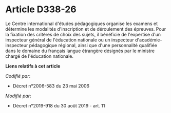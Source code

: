 # Article D338-26

Le Centre international d'études pédagogiques organise les examens et détermine les modalités d'inscription et de déroulement
des épreuves. Pour la fixation des critères de choix des sujets, il bénéficie de l'expertise d'un inspecteur général de
l'éducation nationale ou un inspecteur d'académie-inspecteur pédagogique régional, ainsi que d'une personnalité qualifiée
dans le domaine du français langue étrangère désignés par le ministre chargé de l'éducation nationale.

**Liens relatifs à cet article**

_Codifié par_:

  - Décret n°2006-583 du 23 mai 2006

_Modifié par_:

  - Décret n°2019-918 du 30 août 2019 - art. 11
